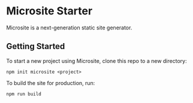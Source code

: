 # Microsite Starter

Microsite is a next-generation static site generator.

## Getting Started

To start a new project using Microsite, clone this repo to a new directory:

```
npm init microsite <project>
```

To build the site for production, run:

```
npm run build
```
